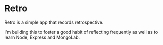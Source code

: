 # Retro
Retro is a simple app that records retrospective.


I'm building this to foster a good habit of reflecting frequently as well as to learn Node, Express and MongoLab.
